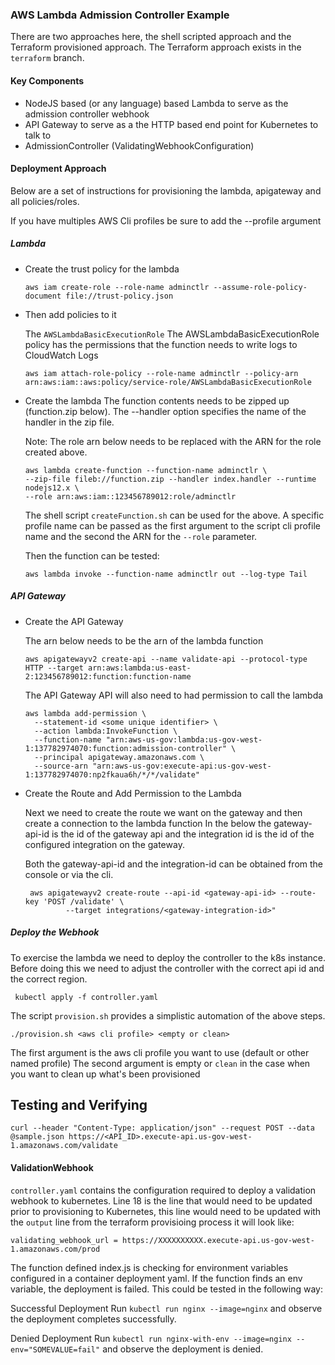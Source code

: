 ### AWS Lambda Admission Controller Example

There are two approaches here, the shell scripted approach and the Terraform provisioned approach.
The Terraform approach exists in the `terraform` branch.

#### Key Components 

* NodeJS based (or any language) based Lambda to serve as the admission controller webhook
* API Gateway to serve as a the HTTP based end point for Kubernetes to talk to
* AdmissionController (ValidatingWebhookConfiguration) 

#### Deployment Approach
  Below are a set of instructions for provisioning the lambda, apigateway and all policies/roles. 
  
  If you have multiples AWS Cli profiles be sure to add the --profile <profile name> argument 
  
##### Lambda
* Create the trust policy for the lambda
     
     ```
     aws iam create-role --role-name adminctlr --assume-role-policy-document file://trust-policy.json
    ```

* Then add policies to it

    The `AWSLambdaBasicExecutionRole` The AWSLambdaBasicExecutionRole policy has the permissions that the function needs to write logs to CloudWatch Logs
    
    ```
    aws iam attach-role-policy --role-name adminctlr --policy-arn arn:aws:iam::aws:policy/service-role/AWSLambdaBasicExecutionRole
    ```
  
* Create the lambda
    The function contents needs to be zipped up (function.zip below). The --handler option specifies the name of the handler
    in the zip file.
    
    Note: The role arn below needs to be replaced with the ARN for the role created above.
    ```
    aws lambda create-function --function-name adminctlr \
    --zip-file fileb://function.zip --handler index.handler --runtime nodejs12.x \
    --role arn:aws:iam::123456789012:role/adminctlr
    ```
    The shell script `createFunction.sh` can be used for the above. A specific profile name can be passed as the first 
    argument to the script
    cli profile name and the second the ARN for the `--role` parameter.
    
    Then the function can be tested:
    ```
    aws lambda invoke --function-name adminctlr out --log-type Tail  
    ```
##### API Gateway

* Create the API Gateway

    The arn below needs to be the arn of the lambda function 
    ```
    aws apigatewayv2 create-api --name validate-api --protocol-type HTTP --target arn:aws:lambda:us-east-2:123456789012:function:function-name
  
    ```
  
    The API Gateway API will also need to had permission to call the lambda
    ```
    aws lambda add-permission \
      --statement-id <some unique identifier> \
      --action lambda:InvokeFunction \
      --function-name "arn:aws-us-gov:lambda:us-gov-west-1:137782974070:function:admission-controller" \
      --principal apigateway.amazonaws.com \
      --source-arn "arn:aws-us-gov:execute-api:us-gov-west-1:137782974070:np2fkaua6h/*/*/validate"
    ```
* Create the Route and Add Permission to the Lambda

    Next we need to create the route we want on the gateway and then create a connection to the lambda function
    In the below the gateway-api-id is the id of the gateway api and the integration id is the id of the configured
    integration on the gateway.
       
    Both the gateway-api-id and the integration-id can be obtained from the console or via the cli.
          
    ```
     aws apigatewayv2 create-route --api-id <gateway-api-id> --route-key 'POST /validate' \
             --target integrations/<gateway-integration-id>"
    ```

##### Deploy the Webhook
   
   To exercise the lambda we need to deploy the controller to the k8s instance. 
   Before doing this we need to adjust the controller with the correct api id and the 
   correct region.
   
   ``` 
    kubectl apply -f controller.yaml  
  ```
     
The script `provision.sh` provides a simplistic automation of the above steps. 
```
./provision.sh <aws cli profile> <empty or clean>
```
The first argument is the aws cli profile you want to use (default or other named profile)
The second argument is empty or `clean` in the case when you want to clean up what's been provisioned

Testing and Verifying
-
```
curl --header "Content-Type: application/json" --request POST --data @sample.json https://<API_ID>.execute-api.us-gov-west-1.amazonaws.com/validate
```
#### ValidationWebhook
`controller.yaml` contains the configuration required to deploy a validation webhook to kubernetes. Line 18 is the line
that would need to be updated prior to provisioning to Kubernetes, this line would need to be updated with the `output` 
line from the terraform provisioing process it will look like:
 
 `validating_webhook_url = https://XXXXXXXXXX.execute-api.us-gov-west-1.amazonaws.com/prod`


The function defined index.js is checking for environment variables configured in a container deployment yaml. If the 
function finds an env variable, the deployment is failed. This could be tested in the following way:

Successful Deployment
 Run `kubectl run nginx --image=nginx` and observe the deployment completes successfully.

Denied Deployment 
 Run `kubectl run nginx-with-env --image=nginx --env="SOMEVALUE=fail"` and observe the deployment is denied.
